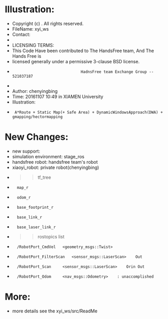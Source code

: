 # Illustration:
* Copyright (c) <Yingbing Chen>. All rights reserved.
* FileName: xyi_ws
* Contact:
*
* LICENSING TERMS:
* This Code Have been contributed to The HandsFree team, And The Hands Free is
* licensed generally under a permissive 3-clause BSD license.
*                                   HadnsFree team Exchange Group -- 521037187
*
* Author: chenyingbing
* Time: 20161107   10:49   in XIAMEN University
* Illustration:
*      A*Route + Static Map(+ Safe Area) + DynamicWindowsApproach(DWA) + gmapping/hectormapping

# New Changes:
* new support:
*	simulation environment:	 stage_ros
*	handsfree robot:	 handsfree team's robot
*	xiaoyi_robot: 		 private robot(chenyingbing)
*	>> tf_tree	
*		map_r		
*		odom_r				
*		base_footprint_r		
*		base_link_r			
*		base_laser_link_r			
*	>> rostopics list
*		/RobotPort_CmdVel	<geometry_msgs::Twist>
*		/RobotPort_FilterScan	<sensor_msgs::LaserScan>	Out
*		/RobotPort_Scan		<sensor_msgs::LaserScan>	Orin Out
*		/RobotPort_Odom 	<nav_msgs::Odometry>	: unaccomplished

# More:
*	more details see the xyi_ws/src/ReadMe


